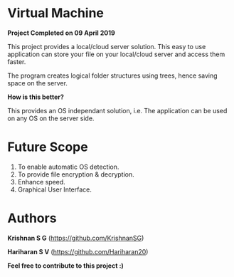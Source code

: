 # Virtual Machine

**Project Completed on 09 April 2019**

This project provides a local/cloud server solution. This easy to use application can store your file on your local/cloud server and access them faster.

The program creates logical folder structures using trees, hence saving space on the server.

**How is this better?**

This provides an OS independant solution, i.e. The application can be used on any OS on the server side.

# Future Scope
1. To enable automatic OS detection.
2. To provide file encryption & decryption.
3. Enhance speed.
4. Graphical User Interface.

# Authors

**Krishnan S G**    (https://github.com/KrishnanSG)

**Hariharan S V**  (https://github.com/Hariharan20)


**Feel free to contribute to this project :)**
